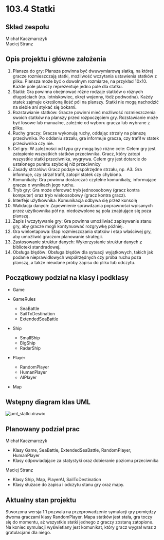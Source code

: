 # 103.4 Statki

## Skład zespołu
Michał Kaczmarczyk  
Maciej Stranz
## Opis projektu i główne założenia
1. Plansza do gry:
Plansza powinna być dwuwymiarową siatką, na której gracze rozmieszczają statki, możliwość wczytania ustawienia statków z pliku.
Plansza może być o dowolnym rozmiarze, na przykład 10x10.
Każde pole planszy reprezentuje jedno pole dla statku.
2. Statki:
Gra powinna obejmować różne rodzaje statków o różnych długościach (np. lotniskowiec, okręt wojenny, łódź podwodna).
Każdy statek zajmuje określoną ilość pól na planszy.
Statki nie mogą nachodzić na siebie ani stykać się bokami.
3. Rozstawianie statków:
Gracze powinni mieć możliwość rozmieszczenia swoich statków na planszy przed rozpoczęciem gry.
Rozstawianie może być losowe lub manualne, zależnie od wyboru gracza lub wybrane z pliku.
4. Ruchy graczy:
Gracze wykonują ruchy, oddając strzały na planszę przeciwnika.
Po oddaniu strzału, gra informuje gracza, czy trafił w statek przeciwnika czy nie.
5. Cel gry:
W zależności od typu gry mogą być różne cele:
Celem gry jest zatopienie wszystkich statków przeciwnika.
Gracz, który zatopi wszystkie statki przeciwnika, wygrywa.
Celem gry jest dotarcie do ustalonego punktu szybciej niż przeciwnicy
6. Zasady strzałów:
Gracz podaje współrzędne strzału, np. A3.
Gra informuje, czy strzał trafił, zatopił statek czy chybiono.
7. Komunikaty:
Gra powinna dostarczać czytelne komunikaty, informujące gracza o wynikach jego ruchu.
8. Tryb gry:
Gra może oferować tryb jednoosobowy (gracz kontra komputer) oraz tryb wieloosobowy (gracz kontra gracz).
9. Interfejs użytkownika:
Komunikacja odbywa się przez konsolę
10. Walidacja danych:
Zapewnienie sprawdzania poprawności wpisanych przez użytkownika pół np. niedozwolone są pola znajdujące się poza planszą.
11. Zapis i wczytywanie gry:
Gra powinna umożliwiać zapisywanie stanu gry, aby gracze mogli kontynuować rozgrywkę później.
12. Gra wieloetapowa:
Etap rozmieszczania statków i etap właściwej gry, aby umożliwić graczom planowanie strategii.
13. Zastosowanie struktur danych:
Wykorzystanie struktur danych z biblioteki standradowej. 
14. Obsługa błędów:
Obsługa błędów dla sytuacji wyjątkowych, takich jak podanie nieprawidłowych współrzędnych czy próba ruchu poza planszą, a także nieudane próby zapisu do pliku lub odczytu.
## Początkowy podział na klasy i podklasy

-  Game

-  GameRules
    - SeaBattle
    - SailToDestination
    - ExtendedSeaBattle
-  Ship
    - SmallShip
    - BigShip
    - RadarShip
-  Player
    - RandomPlayer
    - HumanPlayer
    - AIPlayer
-  Map

## Wstępny diagram klas UML
![uml_statki.drawio](/uploads/601f0317cb058c9d87de30a45ddd7402/uml_statki.drawio.png)

## Planowany podział prac
Michał Kaczmarczyk
- Klasy Game, SeaBattle, ExtendedSeaBattle, RandomPlayer, HumanPlayer
- Klasy odpowiadające za statystyki oraz dobieranie poziomu przeciwnika      

Maciej Stranz
- Klasy Ship, Map, PlayerAI, SailToDestination
- Klasy służace do zapisu i odczytu stanu gry oraz mapy.

## Aktualny stan projektu

Stworzona wersja 1.1 pozwala na przeprowadzenie symulacji gry pomiędzy dwoma graczami klasy RandomPlayer. Mapa statków jest stała, gra toczy się do momentu, aż wszystkie statki jednego z graczy zostaną zatopione. Na koniec symulacji wyświetlany jest komunikat, który gracz wygrał wraz z gratulacjami dla niego. 
